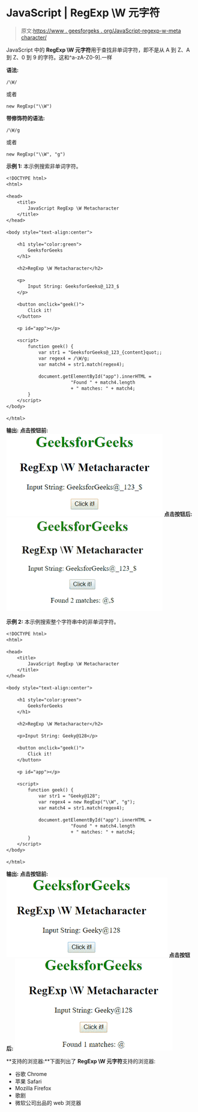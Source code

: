 # JavaScript | RegExp \W 元字符

> 原文:[https://www . geesforgeks . org/JavaScript-regexp-w-meta character/](https://www.geeksforgeeks.org/javascript-regexp-w-metacharacter/)

JavaScript 中的 **RegExp \W 元字符**用于查找非单词字符，即不是从 A 到 Z、A 到 Z、0 到 9 的字符。这和^a-zA-Z0-9].一样

**语法:**

```
/\W/ 
```

或者

```
new RegExp("\\W")
```

**带修饰符的语法:**

```
/\W/g 
```

或者

```
new RegExp("\\W", "g")
```

**示例 1:** 本示例搜索非单词字符。

```
<!DOCTYPE html>
<html>

<head>
    <title>
        JavaScript RegExp \W Metacharacter
    </title>
</head>

<body style="text-align:center">

    <h1 style="color:green">
        GeeksforGeeks
    </h1>

    <h2>RegExp \W Metacharacter</h2>

    <p>
        Input String: GeeksforGeeks@_123_$
    </p>

    <button onclick="geek()">
        Click it!
    </button>

    <p id="app"></p>

    <script>
        function geek() {
            var str1 = "GeeksforGeeks@_123_{content}quot;;
            var regex4 = /\W/g;
            var match4 = str1.match(regex4);

            document.getElementById("app").innerHTML = 
                        "Found " + match4.length
                        + " matches: " + match4;
        }
    </script>
</body>

</html>                    
```

**输出:**
**点击按钮前:**
![backW](img/ec7f78caae828d687ab57ca54dedaef8.png)
**点击按钮后:**
![backW](img/625626904bd5ef359c83679a933b3b54.png)

**示例 2:** 本示例搜索整个字符串中的非单词字符。

```
<!DOCTYPE html>
<html>

<head>
    <title>
        JavaScript RegExp \W Metacharacter
    </title>
</head>

<body style="text-align:center">

    <h1 style="color:green">
        GeeksforGeeks
    </h1>

    <h2>RegExp \W Metacharacter</h2>

    <p>Input String: Geeky@128</p>

    <button onclick="geek()">
        Click it!
    </button>

    <p id="app"></p>

    <script>
        function geek() {
            var str1 = "Geeky@128";         
            var regex4 = new RegExp("\\W", "g");
            var match4 = str1.match(regex4);

            document.getElementById("app").innerHTML =
                        "Found " + match4.length
                        + " matches: " + match4;
        }
    </script>
</body>

</html>                    
```

**输出:**
**点击按钮前:**
![backW](img/6cc65215ac7aedcd581bb8e348f78559.png)
**点击按钮后:**
![backW](img/9b93534c2bad473fde665938d7c08367.png)

**支持的浏览器:**下面列出了 **RegExp \W 元字符**支持的浏览器:

*   谷歌 Chrome
*   苹果 Safari
*   Mozilla Firefox
*   歌剧
*   微软公司出品的 web 浏览器
